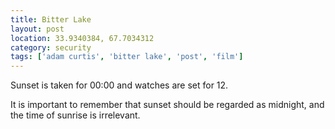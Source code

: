 ```yaml
---
title: Bitter Lake
layout: post
location: 33.9340384, 67.7034312
category: security
tags: ['adam curtis', 'bitter lake', 'post', 'film']
---
```


Sunset is taken for 00:00 and watches are set for 12.

It is important to remember that sunset should be regarded as midnight, and the time of sunrise is irrelevant.